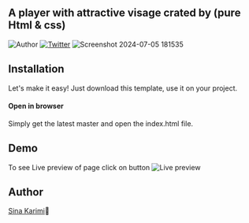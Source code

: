 ## A player with attractive visage crated by (pure Html & css)
![Author](https://img.shields.io/badge/author-%40sinakarimiorg-blue.svg)
[![Twitter](https://img.shields.io/twitter/url/https/github.com/sinakarimiorg/my-login/.svg?style=social)](https://x.com/itsSinakarimi)
![Screenshot 2024-07-05 181535](https://github.com/sinakarimiorg/music-player/assets/173164895/11ad6fd8-345a-4ebe-86d1-06cff48966b9)


## Installation
Let's make it easy! Just download this template, use it on your project.
<h4>Open in browser</h4>
Simply get the latest master and open the index.html file.

## Demo
To see Live preview of page click on button
![Live preview](https://sinakarimiorg.github.io/music-player/)

## Author
[Sina Karimi](https://github.com/sinakarimiorg)🫰
